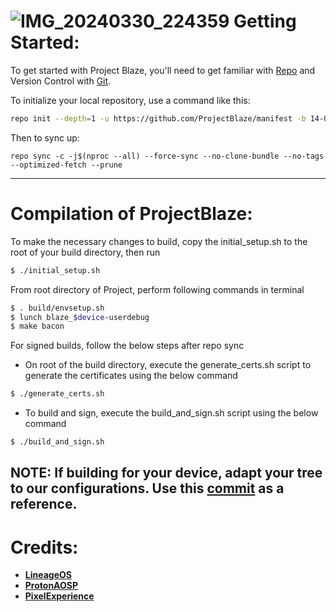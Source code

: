 ![IMG_20240330_224359](https://github.com/ProjectBlaze/manifest/assets/87426352/1e62709a-d474-4ced-adad-5155801d1fe8)
Getting Started:
===============

To get started with Project Blaze, you'll need to get familiar with [Repo](https://source.android.com/source/using-repo.html) and Version Control with [Git](https://source.android.com/source/version-control.html).

To initialize your local repository, use a command like this:

```bash
repo init --depth=1 -u https://github.com/ProjectBlaze/manifest -b 14-QPR2
```

Then to sync up:

```
repo sync -c -j$(nproc --all) --force-sync --no-clone-bundle --no-tags --optimized-fetch --prune
```

---------------------------------------------------------------------------------------
 Compilation of ProjectBlaze:
 ==================

To make the necessary changes to build, copy the initial_setup.sh to the root of your build directory, then run

```bash
$ ./initial_setup.sh
```

From root directory of Project, perform following commands in terminal

```bash
$ . build/envsetup.sh
$ lunch blaze_$device-userdebug
$ make bacon
```

For signed builds, follow the below steps after repo sync
  
- On root of the build directory, execute the generate_certs.sh script to generate the certificates using the below command
  
```bash
$ ./generate_certs.sh
```
  
- To build and sign, execute the build_and_sign.sh script using the below command
  
```bash
$ ./build_and_sign.sh
```
NOTE:
If building for your device, adapt your tree to our configurations. Use this [commit](https://github.com/ProjectBlaze-Devices/device_xiaomi_onclite/commit/4a4dee0f51f21bb3c45b8b9e77639b43ae0eb556) as a reference.
---------------------------------------------------------------------------------------

# Credits:

 * [**LineageOS**](https://github.com/LineageOS)
 * [**ProtonAOSP**](https://github.com/ProtonAOSP)
 * [**PixelExperience**](https://github.com/PixelExperience)
 